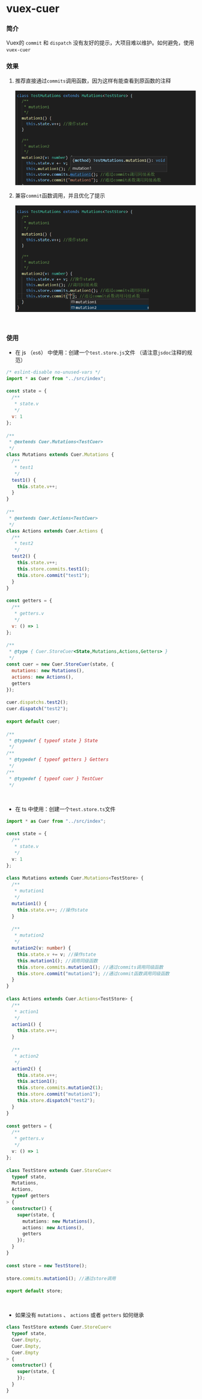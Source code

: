 # vuex-cuer

### 简介
Vuex的 `commit` 和 `dispatch` 没有友好的提示，大项目难以维护。如何避免，使用 `vuex-cuer`
<br>

### 效果
1. 推荐直接通过`commits`调用函数，因为这样有能查看到原函数的注释<br><br>
![Image text](./result/1.png)<br>

2. 兼容`commit`函数调用，并且优化了提示<br><br>
![Image text](./result/2.png)<br>
<br>

### 使用
- 在 js （`es6`） 中使用：创建一个`test.store.js`文件
（请注意`jsdoc`注释的规范）
```javascript
/* eslint-disable no-unused-vars */
import * as Cuer from "../src/index";

const state = {
  /**
   * state.v
   */
  v: 1
};

/**
 * @extends Cuer.Mutations<TestCuer>
 */
class Mutations extends Cuer.Mutations {
  /**
   * test1
   */
  test1() {
    this.state.v++;
  }
}

/**
 * @extends Cuer.Actions<TestCuer>
 */
class Actions extends Cuer.Actions {
  /**
   * test2
   */
  test2() {
    this.state.v++;
    this.store.commits.test1();
    this.store.commit("test1");
  }
}

const getters = {
  /**
   * getters.v
   */
  v: () => 1
};

/**
 * @type { Cuer.StoreCuer<State,Mutations,Actions,Getters> }
 */
const cuer = new Cuer.StoreCuer(state, {
  mutations: new Mutations(),
  actions: new Actions(),
  getters
});

cuer.dispatchs.test2();
cuer.dispatch("test2");

export default cuer;

/**
 * @typedef { typeof state } State
 */
/**
 * @typedef { typeof getters } Getters
 */
/**
 * @typedef { typeof cuer } TestCuer
 */

```
<br>





- 在 ts 中使用：创建一个`test.store.ts`文件
```typescript
import * as Cuer from "../src/index";

const state = {
  /**
   * state.v
   */
  v: 1
};

class Mutations extends Cuer.Mutations<TestStore> {
  /**
   * mutation1
   */
  mutation1() {
    this.state.v++; //操作state
  }

  /**
   * mutation2
   */
  mutation2(v: number) {
    this.state.v += v; //操作state
    this.mutation1(); //调用同级函数
    this.store.commits.mutation1(); //通过commits调用同级函数
    this.store.commit("mutation1"); //通过commit函数调用同级函数
  }
}

class Actions extends Cuer.Actions<TestStore> {
  /**
   * action1
   */
  action1() {
    this.state.v++;
  }

  /**
   * action2
   */
  action2() {
    this.state.v++;
    this.action1();
    this.store.commits.mutation2(1);
    this.store.commit("mutation1");
    this.store.dispatch("test2");
  }
}

const getters = {
  /**
   * getters.v
   */
  v: () => 1
};

class TestStore extends Cuer.StoreCuer<
  typeof state,
  Mutations,
  Actions,
  typeof getters
> {
  constructor() {
    super(state, {
      mutations: new Mutations(),
      actions: new Actions(),
      getters
    });
  }
}

const store = new TestStore();

store.commits.mutation1(); //通过store调用

export default store;

```
<br>



- 如果没有 `mutations` 、 `actions` 或者 `getters` 如何继承
```typescript
class TestStore extends Cuer.StoreCuer<
  typeof state,
  Cuer.Empty,
  Cuer.Empty,
  Cuer.Empty
> {
  constructor() {
    super(state, {
    });
  }
}
```
<br>
